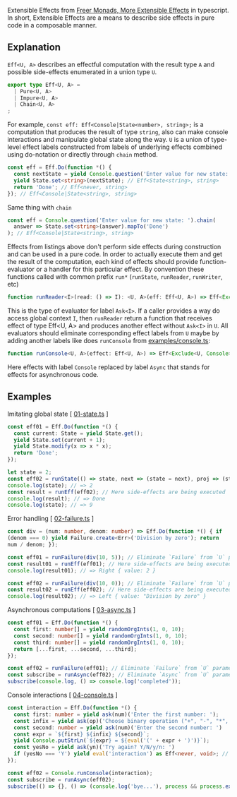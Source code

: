 Extensible Effects from
[Freer Monads, More Extensible Effects](http://okmij.org/ftp/Haskell/extensible/more.pdf)
in typescript. In short, Extensible Effects are a means to describe
side effects in pure code in a composable manner.

## Explanation
`Eff<U, A>` describes an effectful computation with the result type
`A` and possible side-effects enumerated in a union type `U`.
```ts
export type Eff<U, A> = 
  | Pure<U, A>
  | Impure<U, A>
  | Chain<U, A>
;
```

For example, `const eff: Eff<Console|State<number>, string>;` is a
computation that produces the result of type `string`, also can make
console interactions and manipulate global state along the way. `U` is
a union of type-level effect labels constructed from labels of
underlying effects combined using do-notation or directly through
`chain` method.

```ts
const eff = Eff.Do(function *() {
  const nextState = yield Console.question('Enter value for new state: '); // Eff<Console, string>
  yield State.set<string>(nextState); // Eff<State<string>, string>
  return 'Done'; // Eff<never, string>
}); // Eff<Console|State<string>, string>
```
Same thing with `chain`
```ts
const eff = Console.question('Enter value for new state: ').chain(
  answer => State.set<string>(answer).mapTo('Done')
); // Eff<Console|State<string>, string>
```

Effects from listings above don't perform side effects during
construction and can be used in a pure code. In order to actually
execute them and get the result of the computation, each kind of
effects should provide function-evaluator or a handler for this
particular effect. By convention these functions called with common
prefix `run*` (`runState`, `runReader`, `runWriter`, etc)
```ts
function runReader<I>(read: () => I): <U, A>(eff: Eff<U, A>) => Eff<Exclude<U, Ask<I>>, A>;
```

This is the type of evaluator for label `Ask<I>`. If a caller provides
a way do access global context `I`, then `runReader` return a function
that receives effect of type Eff<U, A> and produces another effect
without `Ask<I>` in `U`. All evaluators should eliminate corresponding
effect labels from `U` maybe by adding another labels like does
`runConsole` from [examples/console.ts](examples/console.ts):

```ts
function runConsole<U, A>(effect: Eff<U, A>) => Eff<Exclude<U, Console>|Async, A>;
```
Here effects with label `Console` replaced by label `Async` that stands
for effects for asynchronous code. 


## Examples

Imitating global state [ [01-state.ts](./examples/01-state.ts) ]
```ts
const eff01 = Eff.Do(function *() {
  const current: State = yield State.get();
  yield State.set(current + 1);
  yield State.modify(x => x * x);
  return 'Done';
});

let state = 2;
const eff02 = runState(() => state, next => (state = next), proj => (state = proj(state)))(eff01);
console.log(state); // => 2
const result = runEff(eff02); // Here side-effects are being executed
console.log(result); // => Done
console.log(state); // => 9
```

Error handling [ [02-failure.ts](./examples/02-failure.ts) ]
```ts
const div = (num: number, denom: number) => Eff.Do(function *() { if
(denom === 0) yield Failure.create<Err>('Division by zero'); return
num / denom; });

const eff01 = runFailure(div(10, 5)); // Eliminate `Failure` from `U` parameter
const result01 = runEff(eff01); // Here side-effects are being executed
console.log(result01); // => Right { value: 2 }

const eff02 = runFailure(div(10, 0)); // Eliminate `Failure` from `U` parameter
const result02 = runEff(eff02); // Here side-effects are being executed
console.log(result02); // => Left { value: "Division by zero" }
```

Asynchronous computations [ [03-async.ts](./examples/03-async.ts) ]
```ts
const eff01 = Eff.Do(function *() {
  const first: number[] = yield randomOrgInts(1, 0, 10);
  const second: number[] = yield randomOrgInts(1, 0, 10);
  const third: number[] = yield randomOrgInts(1, 0, 10);
  return [...first, ...second, ...third];
});

const eff02 = runFailure(eff01); // Eliminate `Failure` from `U` parameter
const subscribe = runAsync(eff02); // Eliminate `Async` from `U` parameter
subscribe(console.log, () => console.log('completed'));
```

Console interactions [ [04-console.ts](./examples/04-console.ts) ]
```ts
const interaction = Eff.Do(function *() {
  const first: number = yield ask(num)('Enter the first number: ');
  const infix = yield ask(op)('Choose binary operation ("+", "-", "*", "/"): ')
  const second: number = yield ask(num)('Enter the second number: ')
  const expr = `${first} ${infix} ${second}`;
  yield Console.putStrLn(`${expr} = ${eval('(' + expr + ')')}`);
  const yesNo = yield ask(yn)('Try again? Y/N/y/n: ')
  if (yesNo === 'Y') yield eval('interaction') as Eff<never, void>; // Should be just `interaction`
});

const eff02 = Console.runConsole(interaction);
const subscribe = runAsync(eff02);
subscribe(() => {}, () => (console.log('bye...'), process && process.exit && process.exit()));
```
